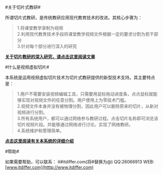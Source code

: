 #关于切片式教研#

所谓切片式教研，是传统教研应用现代教育技术的改进。其核心步骤为：
>1.将课堂教学录制为视频<br/>
>2.利用现代教育技术手段将课堂教学视频文件根据一定的要求分割为若干部分<br/>
>3.针对每个部分进行深入的研究

<strong>[关于切片教研的深入研究，请点击这里阅读文章](http://www.itdiffer.com/doc-view-612.html)</strong>

#什么是视频虚拟切片#

本系统是运用视频虚拟切片技术为切片式教研提供的新型技术支持。其主要特点是：

>1.用户不需要安装视频编辑工具，只需要用鼠标拖动进度条，点点鼠标就能够实现对视频文件的任意分割。用户使用上为零技术门槛。<br/>
>2.视频文件本身并没有被物理分割，因此用户可以删除原来的切片，从新对视频进行分割。<br/>
>3.所有系统用户，都可以通过网络参与教研过程。点击切片名称即可浏览该切片视频片段。并能够通过网络进行讨论。实现了网络教研。<br/>
>4.系统维护和管理简单。

<strong>[点击这里阅读有关本系统的详细介绍](http://www.itdiffer.com/doc-view-632.html)</strong>

#帮助#

如果需要帮助，可以联系：
    it#itdiffer.com(将#替换为@)
    QQ:26066913
    WEB:[www.itdiffer.com](htttp://www.itdiffer.com)
